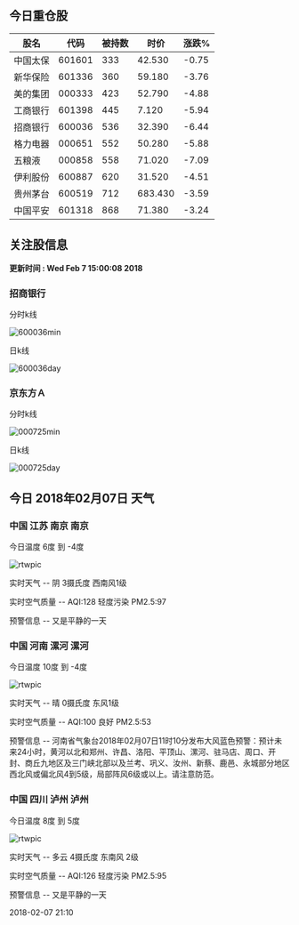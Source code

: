 
## 今日重仓股 

|股名|代码|被持数|时价|涨跌%|
|---|---|---|---|---|
|中国太保|601601|333|42.530|-0.75|
|新华保险|601336|360|59.180|-3.76|
|美的集团|000333|423|52.790|-4.88|
|工商银行|601398|445|7.120|-5.94|
|招商银行|600036|536|32.390|-6.44|
|格力电器|000651|552|50.280|-5.88|
|五粮液|000858|558|71.020|-7.09|
|伊利股份|600887|620|31.520|-4.51|
|贵州茅台|600519|712|683.430|-3.59|
|中国平安|601318|868|71.380|-3.24|

## 关注股信息
**更新时间 : Wed Feb  7 15:00:08 2018**
### 招商银行 
分时k线

![600036min](http://image.sinajs.cn/newchart/min/n/sh600036.gif)

日k线

![600036day](http://image.sinajs.cn/newchart/daily/n/sh600036.gif)

### 京东方Ａ 
分时k线

![000725min](http://image.sinajs.cn/newchart/min/n/sz000725.gif)

日k线

![000725day](http://image.sinajs.cn/newchart/daily/n/sz000725.gif)
## 今日 2018年02月07日 天气
### 中国 江苏 南京 南京

今日温度 6度 到 -4度

![rtwpic](http://app1.showapi.com/weather/icon/night/02.png)

实时天气 -- 阴 3摄氏度 西南风1级

实时空气质量 -- AQI:128 轻度污染 PM2.5:97

预警信息 -- 又是平静的一天
    
### 中国 河南 漯河 漯河

今日温度 10度 到 -4度

![rtwpic](http://app1.showapi.com/weather/icon/night/00.png)

实时天气 -- 晴 0摄氏度 东风1级

实时空气质量 -- AQI:100 良好 PM2.5:53

预警信息 -- 河南省气象台2018年02月07日11时10分发布大风蓝色预警：预计未来24小时，黄河以北和郑州、许昌、洛阳、平顶山、漯河、驻马店、周口、开封、商丘九地区及三门峡北部以及兰考、巩义、汝州、新蔡、鹿邑、永城部分地区西北风或偏北风4到5级，局部阵风6级或以上。请注意防范。
    
### 中国 四川 泸州 泸州

今日温度 8度 到 5度

![rtwpic](http://app1.showapi.com/weather/icon/night/01.png)

实时天气 -- 多云 4摄氏度 东南风 2级

实时空气质量 -- AQI:126 轻度污染 PM2.5:95

预警信息 -- 又是平静的一天
    
2018-02-07 21:10
